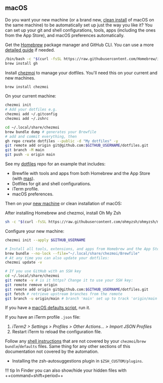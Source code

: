 ## macOS

Do you want your new machine (or a brand new, [clean install](/reference/install-os/) of macOS on the same machine) to be automatically set up just the way you like it? You can set up your git and shell configurations, tools, apps (including the ones from the App Store), and macOS preferences automatically.

Get the [Homebrew](https://brew.sh/) package manager and GitHub CLI. You can use a more [detailed guide](https://mac.install.guide/homebrew/index.html) if needed.
```zsh
/bin/bash -c "$(curl -fsSL https://raw.githubusercontent.com/Homebrew/install/HEAD/install.sh)"
brew install gh
```

Install [chezmoi](https://www.chezmoi.io/install/) to manage your dotfiles. You'll need this on your current and new machines.
```sh
brew install chezmoi
```

On your current machine:
```sh
chezmoi init
# Add your dotfiles e.g.
chezmoi add ~/.gitconfig
chezmoi add ~/.zshrc

cd ~/.local/share/chezmoi
brew bundle dump # generates your Brewfile
# add and commit everything, then
gh repo create dotfiles --public -d "My dotfiles" -y
git remote add origin git@github.com:$GITHUB_USERNAME/dotfiles.git
git branch -M main
git push -u origin main
```
See my [dotfiles](https://github.com/santisbon/dotfiles) repo for an example that includes: 

* Brewfile with tools and apps from both Homebrew and the App Store (with [mas](https://github.com/mas-cli/mas)).
* Dotfiles for git and shell configurations.
* iTerm profile.
* macOS preferences.

Then on your [new machine](https://www.chezmoi.io/quick-start/#using-chezmoi-across-multiple-machines) or clean installation of macOS:

After installing Homebrew and chezmoi, install Oh My Zsh 
```sh
sh -c "$(curl -fsSL https://raw.githubusercontent.com/ohmyzsh/ohmyzsh/master/tools/install.sh)"
```
Configure your new machine:
```sh
chezmoi init --apply $GITHUB_USERNAME

# Install all tools, extensions, and apps from Homebrew and the App Store:
brew bundle --no-lock --file="~/.local/share/chezmoi/Brewfile" 
# At any time you can also update your dotfiles:
chezmoi update -v

# If you use GitHub with an SSH key
cd ~/.local/share/chezmoi
git remote -v # is it https? Change it to use your SSH key:
git remote remove origin
git remote add origin git@github.com:$GITHUB_USERNAME/dotfiles.git
git fetch # retrieve upstream branches from the remote
git branch -u origin/main # branch 'main' set up to track 'origin/main'.
```

If you have a [macOS defaults script](https://github.com/santisbon/dotfiles/blob/main/macos-defaults.sh), run it.

If you have an iTerm profile `.json` file:

1. *iTerm2 > Settings > Profiles > Other Actions... > Import JSON Profiles*  
2. Restart iTerm to reload the configuration file.

Follow any [shell instructions](/reference/shell/) that are not covered by your `chezmoi`/`brew bundle`/`defaults` files. Same thing for any other sections of this documentation not covered by the automation.

* Installing the zsh-autosuggestions plugin in `$ZSH_CUSTOM/plugins`.

!!! tip
    In Finder you can also show/hide your hidden files with ++command+shift+period++